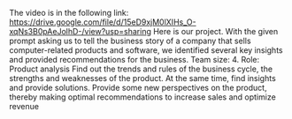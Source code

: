 The video is in the following link: https://drive.google.com/file/d/15eD9xjM0lXIHs_O-xqNs3B0pAeJolhD-/view?usp=sharing
Here is our project. With the given prompt asking us to tell the business story of a company that sells computer-related products and software, we identified several key insights and provided recommendations for the business.
 Team size: 4. Role: Product analysis
 Find out the trends and rules of the business cycle, the strengths and weaknesses of the product. At the same time, find insights and provide solutions.
 Provide some new perspectives on the product, thereby making optimal recommendations to increase sales and optimize revenue
